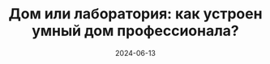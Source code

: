 ---
title: 'Дом или лаборатория: как устроен умный дом профессионала?'
url: https://habr.com/ru/companies/wirenboard/articles/821347/
cover: smart_home_or_laboratory/smart_home_or_laboratory.webp
date: 2024-06-13
category: home_automation
---
